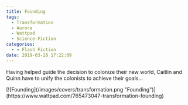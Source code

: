 ```yaml
---
title: Founding
tags:
  - Transformation
  - Aurora
  - Wattpad
  - Science-Fiction
categories:
  - - Flash Fiction
date: 2019-03-28 17:22:09
---
```

Having helped guide the decision to colonize their new world, Caitlin and Quinn have to unify the colonists to achieve their goals...<!-- more -->
<div class="center">[![Founding](/images/covers/transformation.png "Founding")](https://www.wattpad.com/765473047-transformation-founding)</div>